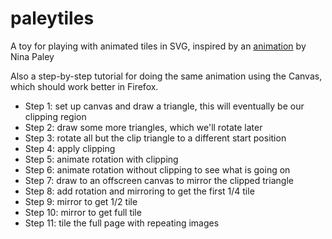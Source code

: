 paleytiles
==========

A toy for playing with animated tiles in SVG, inspired by an [animation](http://blog.ninapaley.com/2013/05/04/morphing-tiles/) by Nina Paley

Also a step-by-step tutorial for doing the same animation using the Canvas, which should work better in Firefox.

* Step 1: set up canvas and draw a triangle, this will eventually be our clipping region
* Step 2: draw some more triangles, which we'll rotate later
* Step 3: rotate all but the clip triangle to a different start position
* Step 4: apply clipping
* Step 5: animate rotation with clipping
* Step 6: animate rotation without clipping to see what is going on
* Step 7: draw to an offscreen canvas to mirror the clipped triangle
* Step 8: add rotation and mirroring to get the first 1/4 tile
* Step 9: mirror to get 1/2 tile
* Step 10: mirror to get full tile
* Step 11: tile the full page with repeating images
